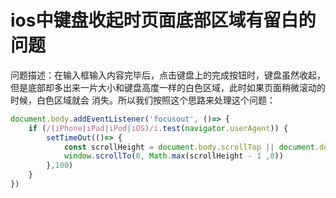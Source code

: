 # ios中键盘收起时页面底部区域有留白的问题
问题描述：在输入框输入内容完毕后，点击键盘上的完成按钮时，键盘虽然收起，但是底部却多出来一片大小和键盘高度一样的白色区域，此时如果页面稍微滚动的时候，白色区域就会
消失。所以我们按照这个思路来处理这个问题：
```js
document.body.addEventListener('focusout', ()=> {
    if (/(iPhone|iPad|iPod|iOS)/i.test(navigator.userAgent)) {
        setTimeOut(()=> {
            const scrollHeight = document.body.scrollTop || document.documentElement.scrollTop
            window.scrollTo(0, Math.max(scrollHeight - 1 ,0))
        },100)
    }
})
```